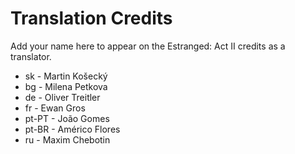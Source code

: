 # Translation Credits

Add your name here to appear on the Estranged: Act II credits as a translator.

* sk - Martin Košecký
* bg - Milena Petkova
* de - Oliver Treitler
* fr - Ewan Gros
* pt-PT - João Gomes
* pt-BR - Américo Flores
* ru - Maxim Chebotin